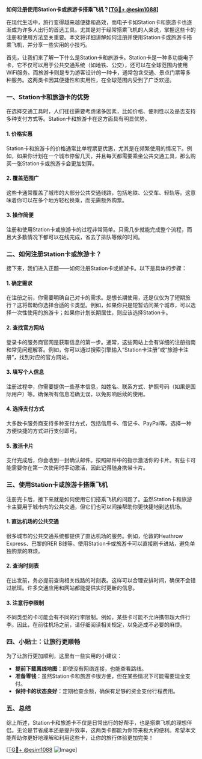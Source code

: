 **如何注册使用Station卡或旅游卡搭乘飞机？[[TG💪+ @esim1088](https://t.me/s/esim1088)]**

在现代生活中，旅行变得越来越便捷和高效，而电子卡如Station卡和旅游卡也逐渐成为许多人出行的首选工具。尤其是对于经常搭乘飞机的人来说，掌握这些卡的注册和使用方法至关重要。本文将详细讲解如何注册并使用Station卡或旅游卡搭乘飞机，并分享一些实用的小技巧。

首先，让我们来了解一下什么是Station卡和旅游卡。Station卡是一种多功能电子卡，它不仅可以用于公共交通系统（如地铁、公交），还可以在全球范围内使用WiFi服务。而旅游卡则是专为游客设计的一种卡，通常包含交通、景点门票等多种服务。这两类卡因其便捷性和实用性，在全球范围内受到了广泛欢迎。

### 一、Station卡和旅游卡的优势

在选择交通工具时，人们往往需要考虑诸多因素，比如价格、便利性以及是否支持多种支付方式等。Station卡和旅游卡在这方面具有明显优势。

#### 1. **价格实惠**
   Station卡和旅游卡的价格通常比单程票更优惠，尤其是在频繁使用的情况下。例如，如果你计划在一个城市停留几天，并且每天都需要乘坐公共交通工具，那么购买一张Station卡或旅游卡会更加划算。

#### 2. **覆盖范围广**
   这些卡通常覆盖了城市的大部分公共交通线路，包括地铁、公交车、轻轨等。这意味着你可以在多个地方轻松换乘，而无需额外购票。

#### 3. **操作简便**
   注册和使用Station卡或旅游卡的过程非常简单。只需几步就能完成整个流程，而且大多数情况下都可以在线完成，省去了排队等候的时间。

### 二、如何注册Station卡或旅游卡？

接下来，我们进入正题——如何注册Station卡或旅游卡。以下是具体的步骤：

#### 1. **确定需求**
   在注册之前，你需要明确自己对卡的需求。是想长期使用，还是仅仅为了短期旅行？这将帮助你选择合适的卡类型。例如，如果你只是短暂访问某个城市，可以选择一次性使用的旅游卡；如果你计划长期居住，则应该选择Station卡。

#### 2. **查找官方网站**
   登录卡的服务商官网是获取信息的第一步。通常，这些网站上会有详细的注册指南和常见问题解答。例如，你可以通过搜索引擎输入“Station卡注册”或“旅游卡注册”，找到对应的官方网站。

#### 3. **填写个人信息**
   注册过程中，你需要提供一些基本信息，如姓名、联系方式、护照号码（如果是国际用户）等。确保所有信息准确无误，以免影响后续的使用。

#### 4. **选择支付方式**
   大多数卡服务商支持多种支付方式，包括信用卡、借记卡、PayPal等。选择一种方便快捷的方式进行支付即可。

#### 5. **激活卡片**
   支付完成后，你会收到一封确认邮件。按照邮件中的指示激活你的卡片。有些卡可能需要你在第一次使用时手动激活，因此记得随身携带卡片。

### 三、使用Station卡或旅游卡搭乘飞机

注册完卡后，接下来就是如何使用它们搭乘飞机的问题了。虽然Station卡和旅游卡主要用于城市内的公共交通，但它们也可以间接帮助你更快捷地到达机场。

#### 1. **直达机场的公共交通**
   很多城市的公共交通系统都提供了直达机场的服务。例如，伦敦的Heathrow Express、巴黎的RER B线等。使用Station卡或旅游卡可以直接刷卡进站，避免单独购票的麻烦。

#### 2. **查询时刻表**
   在出发前，务必提前查询相关线路的时刻表。这样可以合理安排时间，确保不会错过航班。许多交通应用和网站都能提供实时更新的信息。

#### 3. **注意行李限制**
   不同类型的卡可能会有不同的行李限制。例如，某些卡可能不允许携带超大件行李。因此，在前往机场之前，请仔细阅读相关规定，以免造成不必要的麻烦。

### 四、小贴士：让旅行更顺畅

为了让旅行更加顺利，这里有一些实用的小建议：

- **提前下载离线地图**：即使没有网络连接，也能查看路线。
- **准备零钱**：虽然Station卡和旅游卡很方便，但在某些情况下可能需要现金支付。
- **保持卡的状态良好**：定期检查余额，确保有足够的资金支付行程费用。

### 五、总结

综上所述，Station卡和旅游卡不仅是日常出行的好帮手，也是搭乘飞机的理想伴侣。无论是节省成本还是提升效率，这两类卡都能为你带来极大的便利。希望本文能帮助你更好地理解和利用这些卡，让你的旅行体验更加完美！

[[TG💪+ @esim1088](https://t.me/s/esim1088) ![Image](https://i.postimg.cc/4NQfJmqS/Snipaste-2025-05-13-00-14-12.png)]